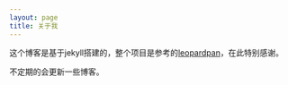 ```yaml
---
layout: page
title: 关于我 
---
```



这个博客是基于jekyll搭建的，整个项目是参考的[leopardpan](http://baixin.io)，在此特别感谢。

不定期的会更新一些博客。




